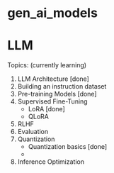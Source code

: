 # gen_ai_models

# LLM
Topics: (currently learning)
1. LLM Architecture [done]
2. Building an instruction dataset
3. Pre-training Models [done]
4. Supervised Fine-Tuning
   - LoRA [done]
   - QLoRA
5. RLHF
6. Evaluation
7. Quantization
   - Quantization basics [done]
   - 
8. Inference Optimization
